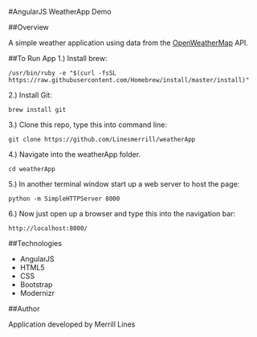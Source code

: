 #AngularJS WeatherApp Demo

##Overview

A simple weather application using data from the [OpenWeatherMap](http://openweathermap.org/API) API.

##To Run App
1.) Install brew:
```
/usr/bin/ruby -e "$(curl -fsSL https://raw.githubusercontent.com/Homebrew/install/master/install)"
```

2.) Install Git:
```
brew install git
```

3.) Clone this repo, type this into command line:
```
git clone https://github.com/Linesmerrill/weatherApp
```

4.) Navigate into the weatherApp folder.
```
cd weatherApp
```

5.) In another terminal window start up a web server to host the page:
```
python -m SimpleHTTPServer 8000
```

6.) Now just open up a browser and type this into the navigation bar:
```
http://localhost:8000/
```

##Technologies

- AngularJS
- HTML5
- CSS
- Bootstrap
- Modernizr

##Author

Application developed by Merrill Lines
